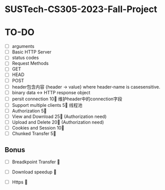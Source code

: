 # SUSTech-CS305-2023-Fall-Project

# TO-DO
- [ ] arguments
- [ ] Basic HTTP Server
- [ ] status codes
- [ ] Request Methods
- [ ] GET
- [ ] HEAD
- [ ] POST
- [ ] header包含内容 {header -> value} where header-name is casesensitive.
- [ ] binary data <-> HTTP response object  
- [ ] persit connection 10:kiss: 维护header中的connection字段
- [ ] Support multiple clients 5:kiss: 线程池
- [ ] Authorization 5:kiss:
- [ ] View and Download 25:kiss: (Authorization need)
- [ ] Upload and Delete 20:kiss: (Authorization need)
- [ ] Cookies and Session 10:kiss:
- [ ] Chunked Transfer 5:kiss:

## Bonus
- [ ] Breadkpoint Transfer :kiss:
- [ ] Download speedup :kiss:
- [ ] Https :kiss:

